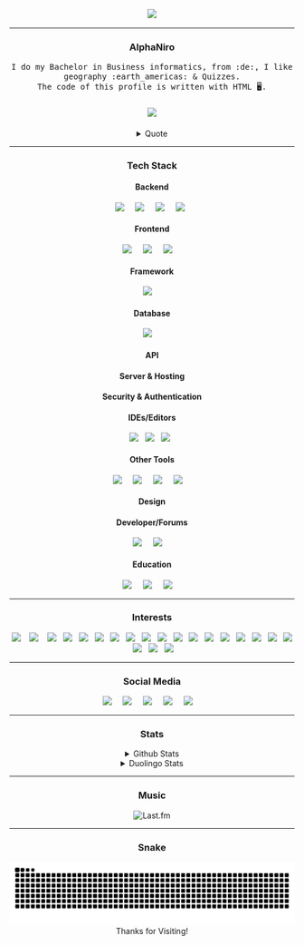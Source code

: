 <p align="center">
     <img src="https://readme-typing-svg.herokuapp.com?font=Fira+Code&weight=700&size=28&letterSpacing=big&duration=3000&pause=500&color=0ED7F3&background=FF541900&center=true&vCenter=true&width=500&height=70&lines=Welcome+To+Planet+Earth+%F0%9F%8C%8E;Nice+To+Meet+You+%F0%9F%91%8B"
</p>

<hr>

<h3 align="center">AlphaNiro</h3>
<p align="center">
  <samp>
       I do my Bachelor in Business informatics, from :de:, I like geography :earth_americas: & Quizzes.
       <br>The code of this profile is written with HTML 🖥️.
  </samp>
</p>

<h3 align="center">
<a href="https://visitcount.itsvg.in">
  <img src="https://visitcount.itsvg.in/api?id=A2N1&label=Profile%20Views&color=12&icon=1&pretty=true" />
</a>
</h3>

<div align=center>
<details>
    <summary>
    Quote
    </summary>
    <br />
    <img src="https://quotes-github-readme.vercel.app/api?type=horizontal&theme=dark" alt="Quotes"/>
</details>
</div>

<hr>

<!--https://github.com/Ileriayo/markdown-badges Anpassen!! -->

<h3 align="center">Tech Stack</h3>
     <h4 align="center">Backend</h4>
          <p align="center">
               <a target="_blank"href="https://www.java.com"><img src="https://img.shields.io/badge/java-%23ED8B00.svg?style=for-the-badge&logo=openjdk&logoColor=white" /></a>&nbsp;&nbsp;&nbsp;&nbsp;
               <a target="_blank"href="https://www.python.org/"><img src="https://img.shields.io/badge/python-3670A0?style=for-the-badge&logo=python&logoColor=ffdd54" /></a>&nbsp;&nbsp;&nbsp;&nbsp;
               <a target="_blank"href="https://en.wikipedia.org/wiki/Markdown"><img src="https://img.shields.io/badge/markdown-%23000000.svg?style=for-the-badge&logo=markdown&logoColor=white" /></a>&nbsp;&nbsp;&nbsp;&nbsp;
               <img src="https://img.shields.io/badge/r-%23276DC3.svg?style=for-the-badge&logo=r&logoColor=white" />&nbsp;&nbsp;
               <!--
               <a target="_blank"href="https://en.wikipedia.org/wiki/C_(programming_language)"><img src="https://img.shields.io/badge/c-%2300599C.svg?style=for-the-badge&logo=c&logoColor=white" /></a>&nbsp;&nbsp;&nbsp;&nbsp;
               <a target="_blank"href="https://en.wikipedia.org/wiki/C%2B%2B"><img src="https://img.shields.io/badge/c++-%2300599C.svg?style=for-the-badge&logo=c%2B%2B&logoColor=white" /></a>&nbsp;&nbsp;&nbsp;&nbsp;
               <a target="_blank"href="https://en.wikipedia.org/wiki/C_Sharp_(programming_language)"><img src="https://img.shields.io/badge/c%23-%23239120.svg?style=for-the-badge&logo=csharp&logoColor=white" /></a>&nbsp;&nbsp;&nbsp;&nbsp;
               <a target="_blank"href="https://www.ruby-lang.org/de/"><img src="https://img.shields.io/badge/ruby-%23CC342D.svg?style=for-the-badge&logo=ruby&logoColor=white" /></a>&nbsp;&nbsp;&nbsp;&nbsp;
               <a target="_blank"href="https://www.php.net/"><img src="https://img.shields.io/badge/php-%23777BB4.svg?style=for-the-badge&logo=php&logoColor=whit" /></a>&nbsp;&nbsp;&nbsp;&nbsp;
               <a target="_blank"href="https://go.dev/"><img src="https://img.shields.io/badge/go-%2300ADD8.svg?style=for-the-badge&logo=go&logoColor=white" /></a>&nbsp;&nbsp;&nbsp;&nbsp;
               <a target="_blank"href="https://www.r-project.org/"><img src="https://img.shields.io/badge/r-%23276DC3.svg?style=for-the-badge&logo=r&logoColor=white" /></a>&nbsp;&nbsp;&nbsp;&nbsp;
               <a target="_blank"href="https://www.rust-lang.org/"><img src="https://img.shields.io/badge/rust-%23000000.svg?style=for-the-badge&logo=rust&logoColor=white" /></a>&nbsp;&nbsp;&nbsp;&nbsp;
               <a target="_blank"href="https://fortran-lang.org/index"><img src="https://img.shields.io/badge/Fortran-%23734F96.svg?style=for-the-badge&logo=fortran&logoColor=white" /></a>&nbsp;&nbsp;&nbsp;&nbsp;
               Apache Groovy?
               -->
          </p>
          <p align="center">
     <h4 align="center">Frontend</h4>
          <p align="center">
               <a target="_blank"href="https://en.wikipedia.org/wiki/HTML5"><img src="https://img.shields.io/badge/html5-%23E34F26.svg?style=for-the-badge&logo=html5&logoColor=white" /></a>&nbsp;&nbsp;&nbsp;&nbsp;
               <a target="_blank"href="https://en.wikipedia.org/wiki/CSS"><img src="https://img.shields.io/badge/css3-%231572B6.svg?style=for-the-badge&logo=css3&logoColor=white" /></a>&nbsp;&nbsp;&nbsp;&nbsp;
               <a target="_blank"href="https://en.wikipedia.org/wiki/Markdown"><img src="https://img.shields.io/badge/javascript-%23323330.svg?style=for-the-badge&logo=javascript&logoColor=%23F7DF1" /></a>&nbsp;&nbsp;&nbsp;&nbsp;
               <!--
               <a target="_blank"href="https://en.wikipedia.org/wiki/Markdown"><img src="https://img.shields.io/badge/typescript-%23007ACC.svg?style=for-the-badge&logo=typescript&logoColor=white" /></a>&nbsp;&nbsp;&nbsp;&nbsp;
               <a target="_blank"href="https://en.wikipedia.org/wiki/Markdown"><img src="https://img.shields.io/badge/dart-%230175C2.svg?style=for-the-badge&logo=dart&logoColor=white" /></a>&nbsp;&nbsp;&nbsp;&nbsp;
               -->
          </p>
     <h4 align="center">Framework</h4>
          <p align="center">
               <a target="_blank"href="https://spring.io/"><img src="https://img.shields.io/badge/spring-%236DB33F.svg?style=for-the-badge&logo=spring&logoColor=white" /></a>&nbsp;&nbsp;&nbsp;&nbsp;
               <!--
               Django/Flask/Pandas/FastAPI (Python)
               React/Angular/Vue.js/Node.js (JavaScript)
               Ruby on Rails (Ruby)
               ASP.NET (C#)
               Laravel (PHP)
               Fiber (Go)
               -->
          </p>
     <h4 align="center">Database</h4>
          <p align="center">
               <a target="_blank"href="https://www.oracle.com/database/sqldeveloper"><img src="https://img.shields.io/badge/Oracle-F80000?style=for-the-badge&logo=oracle&logoColor=white" /></a>&nbsp;&nbsp;&nbsp;&nbsp;
               <!--
               MySQL img.shields.io/badge/mysql-4479A1.svg?style=for-the-badge&logo=mysql&logoColor=white
               img.shields.io/badge/OneDrive-0078D4.svg?style=for-the-badge&logo=microsoftonedrive&logoColor=white
               img.shields.io/badge/Google%20Drive-4285F4?style=for-the-badge&logo=googledrive&logoColor=white
               img.shields.io/badge/firebase-a08021?style=for-the-badge&logo=firebase&logoColor=ffcd34
               -->
          </p>
     <h4 align="center">API</h4>
          <p align="center">
               <!--
               REST (Representational State Transfer)
               WebSockets
               -->
          </p>
     <h4 align="center">Server & Hosting</h4>
          <p align="center">
               <!--
               Apache HTTP Server
               AWS (Amazon Web Services) img.shields.io/badge/AWS-%23FF9900.svg?style=for-the-badge&logo=amazon-aws&logoColor=white
               Azure (Microsoft) img.shields.io/badge/azure-%230072C6.svg?style=for-the-badge&logo=microsoftazure&logoColor=white
               Google Cloud Platform (GCP) img.shields.io/badge/GoogleCloud-%234285F4.svg?style=for-the-badge&logo=google-cloud&logoColor=white
               img.shields.io/badge/netlify-%23000000.svg?style=for-the-badge&logo=netlify&logoColor=#00C7B7
               Render img.shields.io/badge/Render-%46E3B7.svg?style=for-the-badge&logo=render&logoColor=white
               -->
          </p>
     <h4 align="center">Security & Authentication</h4>
          <p align="center">
               <!--
               OAuth 2.0
               SSL/TLS
               Let's Encrypt
               -->
          </p>
     <h4 align="center">IDEs/Editors</h4>
          <p align="center">
               <img src="https://img.shields.io/badge/Visual%20Studio%20Code-0078d7.svg?style=for-the-badge&logo=visual-studio-code&logoColor=white" />&nbsp;&nbsp;
               <img src="https://img.shields.io/badge/IntelliJIDEA-000000.svg?style=for-the-badge&logo=intellij-idea&logoColor=white" />&nbsp;&nbsp;
               <img src="https://img.shields.io/badge/RStudio-4285F4?style=for-the-badge&logo=rstudio&logoColor=white" />&nbsp;&nbsp;
          </p>
     <h4 align="center">Other Tools</h4>
          <p align="center">
               <a target="_blank"href="https://git-scm.com"><img src="https://img.shields.io/badge/git-%23F05033.svg?style=for-the-badge&logo=git&logoColor=white" /></a>&nbsp;&nbsp;&nbsp;&nbsp;
               <a target="_blank"href="https://github.com"><img src="https://img.shields.io/badge/github-%23121011.svg?style=for-the-badge&logo=github&logoColor=white" /></a>&nbsp;&nbsp;&nbsp;&nbsp;
               <!--
               Docker img.shields.io/badge/docker-%230db7ed.svg?style=for-the-badge&logo=docker&logoColor=white
               Kubernetes img.shields.io/badge/kubernetes-%23326ce5.svg?style=for-the-badge&logo=kubernetes&logoColor=white
               Bash
               Scatch
               Mobile Entwicklung
               Swift (vorher benutzte man bei iOS- und macOS-Anwendungen Objektive-C) img.shields.io/badge/swift-F54A2A?style=for-the-badge&logo=swift&logoColor=white
               Kotlin img.shields.io/badge/kotlin-%237F52FF.svg?style=for-the-badge&logo=kotlin&logoColor=white
               Lua (Unity, Roblox) img.shields.io/badge/lua-%232C2D72.svg?style=for-the-badge&logo=lua&logoColor=white
               Haskell img.shields.io/badge/Haskell-5e5086?style=for-the-badge&logo=haskell&logoColor=white
               Julia img.shields.io/badge/-Julia-9558B2?style=for-the-badge&logo=julia&logoColor=white
               Solidity img.shields.io/badge/Solidity-%23363636.svg?style=for-the-badge&logo=solidity&logoColor=white
               img.shields.io/badge/Microsoft_Excel-217346?style=for-the-badge&logo=microsoft-excel&logoColor=white
               img.shields.io/badge/Microsoft_PowerPoint-B7472A?style=for-the-badge&logo=microsoft-powerpoint&logoColor=white
               img.shields.io/badge/Microsoft_Word-2B579A?style=for-the-badge&logo=microsoft-word&logoColor=white
               img.shields.io/badge/LibreOffice-%2318A303?style=for-the-badge&logo=LibreOffice&logoColor=white
               -->
               <a target="_blank"href="https://en.wikipedia.org/wiki/PowerShell"><img src="https://img.shields.io/badge/PowerShell-%235391FE.svg?style=for-the-badge&logo=powershell&logoColor=white" /></a>&nbsp;&nbsp;&nbsp;&nbsp;
               <a target="_blank"href="https://en.wikipedia.org/wiki/Windows_Terminal"><img src="https://img.shields.io/badge/Windows%20Terminal-%234D4D4D.svg?style=for-the-badge&logo=windows-terminal&logoColor=white" /></a>&nbsp;&nbsp;&nbsp;&nbsp;
               <!--
               https://moqups.com/
               -->
          </p>
     <h4 align="center">Design</h4>
          <p align="center">
               <!--
               Canva
               Figma
               Gimp
               -->
          </p>
     <h4 align="center">Developer/Forums</h4>
          <p align="center">
               <a target="_blank"href="https://leetcode.com/u/A2N1/"><img src="https://img.shields.io/badge/LeetCode-000000?style=for-the-badge&logo=LeetCode&logoColor=#d16c06" /></a>&nbsp;&nbsp;&nbsp;&nbsp;
               <a target="_blank"href="https://www.reddit.com/user/AlphaNiro/"><img src="https://img.shields.io/badge/Reddit-%23FF4500.svg?style=for-the-badge&logo=Reddit&logoColor=white" /></a>&nbsp;&nbsp;&nbsp;&nbsp;
          </p>
     <h4 align="center">Education</h4>
          <p align="center">
               <a target="_blank"href="https://www.freecodecamp.org"><img src="https://img.shields.io/badge/Freecodecamp-%23123.svg?&style=for-the-badge&logo=freecodecamp&logoColor=green" /></a>&nbsp;&nbsp;&nbsp;&nbsp;
               <a target="_blank"href="https://de.duolingo.com/profile/AlphaNiro"><img src="https://img.shields.io/badge/Duolingo-%234DC730.svg?style=for-the-badge&logo=Duolingo&logoColor=white" /></a>&nbsp;&nbsp;&nbsp;&nbsp;
               <a target="_blank"href="https://www.udemy.com"><img src="https://img.shields.io/badge/Udemy-A435F0?style=for-the-badge&logo=Udemy&logoColor=white" /></a>&nbsp;&nbsp;&nbsp;&nbsp;
          </p>
     </p>


<hr>

<h3 align="center">Interests</h3>
<p align="center">
     <img src="https://img.shields.io/badge/c-%2300599C.svg?style=for-the-badge&logo=c&logoColor=white" />&nbsp;&nbsp;&nbsp;
     <img src="https://img.shields.io/badge/c%23-%23239120.svg?style=for-the-badge&logo=csharp&logoColor=white" />&nbsp;&nbsp;&nbsp;
     <img src="https://img.shields.io/badge/c++-%2300599C.svg?style=for-the-badge&logo=c%2B%2B&logoColor=white" />&nbsp;&nbsp;
     <img src="https://img.shields.io/badge/dart-%230175C2.svg?style=for-the-badge&logo=dart&logoColor=white" />&nbsp;&nbsp;
     <img src="https://img.shields.io/badge/elixir-%234B275F.svg?style=for-the-badge&logo=elixir&logoColor=white" />&nbsp;&nbsp;
     <img src="https://img.shields.io/badge/Fortran-%23734F96.svg?style=for-the-badge&logo=fortran&logoColor=white" />&nbsp;&nbsp;
     <img src="https://img.shields.io/badge/go-%2300ADD8.svg?style=for-the-badge&logo=go&logoColor=white" />&nbsp;&nbsp;
     <img src="https://img.shields.io/badge/kotlin-%237F52FF.svg?style=for-the-badge&logo=kotlin&logoColor=white" />&nbsp;&nbsp;
     <img src="https://img.shields.io/badge/perl-%2339457E.svg?style=for-the-badge&logo=perl&logoColor=white" />&nbsp;&nbsp;
     <img src="https://img.shields.io/badge/php-%23777BB4.svg?style=for-the-badge&logo=php&logoColor=white" />&nbsp;&nbsp;
     <img src="https://img.shields.io/badge/ruby-%23CC342D.svg?style=for-the-badge&logo=ruby&logoColor=white" />&nbsp;&nbsp;
     <img src="https://img.shields.io/badge/rust-%23000000.svg?style=for-the-badge&logo=rust&logoColor=white" />&nbsp;&nbsp;
     <img src="https://img.shields.io/badge/typescript-%23007ACC.svg?style=for-the-badge&logo=typescript&logoColor=white" />&nbsp;&nbsp;
     <img src="https://img.shields.io/badge/AWS-%23FF9900.svg?style=for-the-badge&logo=amazon-aws&logoColor=white" />&nbsp;&nbsp;
     <img src="https://img.shields.io/badge/azure-%230072C6.svg?style=for-the-badge&logo=microsoftazure&logoColor=white" />&nbsp;&nbsp;
     <img src="https://img.shields.io/badge/Cloudflare-F38020?style=for-the-badge&logo=Cloudflare&logoColor=white" />&nbsp;&nbsp;
     <img src="https://img.shields.io/badge/Render-%46E3B7.svg?style=for-the-badge&logo=render&logoColor=white" />&nbsp;&nbsp;
     <img src="https://img.shields.io/badge/Next-black?style=for-the-badge&logo=next.js&logoColor=white" />&nbsp;&nbsp;
     <img src="https://img.shields.io/badge/react-%2320232a.svg?style=for-the-badge&logo=react&logoColor=%2361DAFB" />&nbsp;&nbsp;
     <img src="https://img.shields.io/badge/docker-%230db7ed.svg?style=for-the-badge&logo=docker&logoColor=white" />&nbsp;&nbsp;
     <img src="https://img.shields.io/badge/Linux-FCC624?style=for-the-badge&logo=linux&logoColor=black" />&nbsp;&nbsp;
</p>

<hr>

<h3 align="center">Social Media</h3>
<p align="center">
     <a target="_blank"href="https://discordapp.com/users/379676311263641603"><img src="https://img.shields.io/badge/Discord-%235865F2.svg?style=for-the-badge&logo=discord&logoColor=white" /></a>&nbsp;&nbsp;&nbsp;&nbsp;
     <a target="_blank"href="Link"><img src="https://img.shields.io/badge/Instagram-%23E4405F.svg?style=for-the-badge&logo=Instagram&logoColor=white" /></a>&nbsp;&nbsp;&nbsp;&nbsp;
     <a target="_blank"href="Link"><img src="https://img.shields.io/badge/linkedin-%230077B5.svg?&style=for-the-badge&logo=linkedin&logoColor=white" /></a>&nbsp;&nbsp;&nbsp;&nbsp;
     <a href="Link"><img src="https://img.shields.io/badge/gmail-%23D14836.svg?&style=for-the-badge&logo=gmail&logoColor=white" /></a>&nbsp;&nbsp;&nbsp;&nbsp;
     <a target="_blank"href="https://steamcommunity.com/id/AlphaNiro/"><img src="https://img.shields.io/badge/steam-%23000000.svg?style=for-the-badge&logo=steam&logoColor=white" /></a>&nbsp;&nbsp;&nbsp;&nbsp;
</p>

<hr>

<h3 align="center">Stats</h3>
<div align=center>
<details>
     <summary>
     Github Stats
     </summary>
     <br />
     <img width=440 height=200 src="https://streak-stats.demolab.com?user=A2N1&theme=tokyonight&border_radius=10&card_width=440&card_height=200" alt="GitHub Streak" /></a>
     <img width=440 height=200 src="https://github-readme-stats.vercel.app/api/top-langs/?username=A2N1&layout=compact&theme=tokyonight" alt="Top Languages">
     <img width=440 height=200 src="https://github-readme-stats.vercel.app/api?username=A2N1&&rank_icon=github&theme=tokyonight&hide_border=false&include_all_commits=true&count_private=true&show_icons=true" alt="GitHub Stats">
</details>
</div>

<div align=center>
<details>
    <summary>
    Duolingo Stats
    </summary>
    <br />
    <img src="https://duolingo-stats-card.vercel.app/api?username=AlphaNiro&theme=tokyonight&sort=xp" alt="Duolingo Stats"/>
</details>
</div>

<hr>

<h3 align="center">Music</h3>
<div align=center>
     <img src="https://github-readme-lastfm-stats.netlify.app/.netlify/functions/card?user=AlphaNiro&theme=dark&show_scrobbles=true" alt="Last.fm"/>
</div>

<hr>

<div align="center">
  <h3> Snake </h3>
  <img alt="snake eating my contributions" src="https://raw.githubusercontent.com/A2N1/A2N1/output/github-contribution-grid-snake.svg" />
</div>

<div align="center">
     Thanks for Visiting!
</div>

<!-- 
Readme Typing SVG: https://github.com/denvercoder1/readme-typing-svg           license: MIT License
Badgets: https://github.com/Ileriayo/markdown-badges                           license: MIT License
VisitCount: https://github.com/VishwaGauravIn/visit-count-pro                  license: No License
GitHub Stats: https://github.com/anuraghazra/github-readme-stats               license: MIT License
Duolingo Stats: https://github.com/KevzPeter/Duolingo-Stats-Card               license: No License
Last.fm: https://github.com/rafaelwi/github-readme-lastfm-stats                license: MIT License
Quotes: https://github.com/PiyushSuthar/github-readme-quotes                   license: MIT License
Snake: https://github.com/salesp07/salesp07                                    license: MIT License
-->
